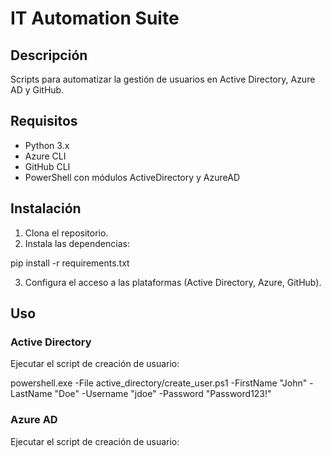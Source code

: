 # IT Automation Suite

## Descripción
Scripts para automatizar la gestión de usuarios en Active Directory, Azure AD y GitHub.

## Requisitos
- Python 3.x
- Azure CLI
- GitHub CLI
- PowerShell con módulos ActiveDirectory y AzureAD

## Instalación
1. Clona el repositorio.
2. Instala las dependencias:

pip install -r requirements.txt

3. Configura el acceso a las plataformas (Active Directory, Azure, GitHub).

## Uso
### Active Directory
Ejecutar el script de creación de usuario:


powershell.exe -File active_directory/create_user.ps1 -FirstName "John" -LastName "Doe" -Username "jdoe" -Password "Password123!"


### Azure AD
Ejecutar el script de creación de usuario:
